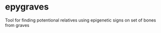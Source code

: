 # epygraves
Tool for finding potentional relatives using epigenetic signs on set of bones from graves 
